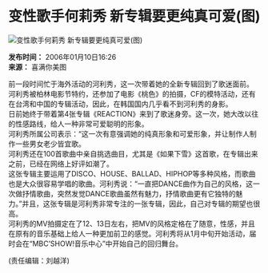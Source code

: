 # 变性歌手何莉秀 新专辑要更纯真可爱(图)

![变性歌手何莉秀 新专辑要更纯真可爱(图)](https://photocdn.sohu.com/20060110/Img241367378.jpg)

**发布时间：** 2006年01月10日16:26  
**来源：** 喜满你美图  

前一段时间忙于海外活动的河利秀，这一次带着她的全新专辑回到了歌迷面前。  
河利秀被柏林电影节特约，还参加了电影《桃色》的拍摄，CF的模特活动，还有在台湾和中国的专辑活动，因此，在韩国国内几乎看不到河利秀的身影。  
日前她终于带着第4张专辑《REACTION》来到了歌迷身旁。这一次，她大改以往的性感路线，给人一种非常可爱聪明的形象。  
河利秀所属公司表示：“这一次有意强调她的纯真形象和可爱形象，并让制作人制作一些男女老少皆宜歌。  
河利秀还在100首歌曲中亲自挑选曲目，尤其是《如果下雪》这首歌，在专辑出来之前，已经在网络上好评如潮了。  
这张专辑主要运用了DISCO、HOUSE、BALLAD、HIPHOP等多种风格，而歌曲也是大众很容易学唱的歌曲。河利秀说：“一直把DANCE曲作为自己的风格，这一次做抒情歌曲，突然发觉DANCE歌曲虽然有魅力，抒情歌曲更有它独特的魅力。”并且，这张专辑是河利秀非常专注的一张专辑，因此，自己对专辑的期望也很高。  
河利秀的MV拍摄定在了12、13日左右，把MV的风格定格在了随意，性感，并且在原有的音乐基础上给人一种更加前卫的感觉。河利秀将从1月中旬开始活动，届时会在“MBC’SHOW!音乐中心”中开始自己的回归舞台。

(责任编辑：刘越洋)
<!-- tcd_original_link http://music.yule.sohu.com/20060110/n241367377.shtml -->
